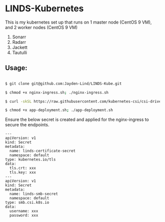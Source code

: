 # LINDS-Kubernetes

This is my kubernetes set up that runs on 1 master node (CentOS 9 VM), and 2 worker nodes (CentOS 9 VM)

1. Sonarr
2. Radarr
3. Jackett
4. Tautulli

## Usage:
``` sh

$ git clone git@github.com:Jayden-Lind/LINDS-Kube.git

$ chmod +x nginx-ingress.sh; ./nginx-ingress.sh

$ curl -skSL https://raw.githubusercontent.com/kubernetes-csi/csi-driver-smb/v1.8.0/deploy/install-driver.sh | bash -s v1.8.0 

$ chmod +x app-deployment.sh; ./app-deployment.sh

```

Ensure the below secret is created and applied for the nginx-ingress to secure the endpoints.

```
---
apiVersion: v1
kind: Secret
metadata:
  name: linds-certificate-secret
  namespace: default
type: kubernetes.io/tls
data:
  tls.crt: xxx
  tls.key: xxx
---
apiVersion: v1
kind: Secret
metadata:
  name: linds-smb-secret
  namespace: default
type: smb.csi.k8s.io
data:
  username: xxx
  password: xxx
```
